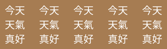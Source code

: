 <!DOCTYPE html>
<html lang="zh-Hant">
<head>
  <meta charset="UTF-8">
  <meta name="viewport" content="width=device-width, initial-scale=1.0">
  <title>今天天氣真好</title>
  <style>
    html, body {
      margin: 0;
      padding: 0;
      height: 100%;
      background-color: #a67c52; /* 外框棕色 */
      display: flex;
      justify-content: center;
      align-items: center;
    }

    .inner-box {
      width: 90%;
      height: 90%;
      background-color: #1a1616; /* 中間黑色 */
      display: flex;
      justify-content: center;
      align-items: center;
    }

    .text-row {
      display: flex;
      gap: 40px; /* 文字之間的間距 */
    }

    .text-row div {
      color: white;
      font-size: 2rem;
      font-family: Arial, sans-serif;
    }
  </style>
</head>
<body>
  <div class="inner-box">
    <div class="text-row">
      <div>今天天氣真好</div>
      <div>今天天氣真好</div>
      <div>今天天氣真好</div>
      <div>今天天氣真好</div>
      <div>今天天氣真好</div>
    </div>
  </div>
</body>
</html>

